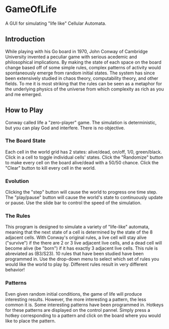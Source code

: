 # GameOfLife
A GUI for simulating "life like" Cellular Automata.

## Introduction
While playing with his Go board in 1970, John Conway of Cambridge University invented a peculiar game with serious acedemic and philosophical implications. By making the state of each space on the board change based off of some simple rules, complex patterns of activity would spontaneously emerge from random initial states. The system has since been extensively studied in chaos theory, computability theory, and other fields. To me it is most striking that the rules can be seen as a metaphor for the underlying physics of the universe from which complexity as rich as you and me emerged.

## How to Play
Conway called life a "zero-player" game. The simulation is deterministic, but you can play God and interfere. There is no objective.

### The Board State
Each cell in the world grid has 2 states: alive/dead, on/off, 1/0, green/black.
Click in a cell to toggle individual cells' states.
Click the "Randomize" button to make every cell on the board alive/dead with a 50/50 chance.
Click the "Clear" button to kill every cell in the world.

### Evolution
Clicking the "step" button will cause the world to progress one time step.
The "play/pause" button will cause the world's state to continuously update or pause.
Use the slide bar to control the speed of the simulation.

### The Rules
This program is designed to simulate a variety of "life-like" automata, meaning that the next state of a cell is determined by the state of the 8 adjacent cells. With Conway's original rules, a live cell will stay alive ("survive") if the there are 2 or 3 live adjacent live cells, and a dead cell will become alive (be "born") if it has exactly 3 adjacent live cells. This rule is abreviated as (B3/S23). 10 rules that have been studied have been programmed in. Use the drop-down menu to select which set of rules you would like the world to play by. Different rules result in very different behavior!

### Patterns
Even given random initial conditions, the game of life will produce interesting results. However, the more interesting a pattern, the less common it is. Some interesting patterns have been programmed in. Hotkeys for these patterns are displayed on the control pannel. Simply press a hotkey corresponding to a pattern and click on the board where you would like to place the pattern.
